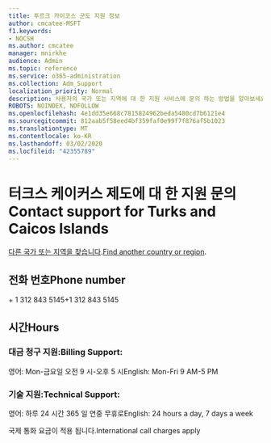 ```yaml
---
title: 투르크 카이코스 군도 지원 정보
author: cmcatee-MSFT
f1.keywords:
- NOCSH
ms.author: cmcatee
manager: mnirkhe
audience: Admin
ms.topic: reference
ms.service: o365-administration
ms.collection: Adm_Support
localization_priority: Normal
description: 사용자의 국가 또는 지역에 대 한 지원 서비스에 문의 하는 방법을 알아보세요.
ROBOTS: NOINDEX, NOFOLLOW
ms.openlocfilehash: 4e1dd35e668c7815824962beda5480cd7b6121e4
ms.sourcegitcommit: 812aab5f58eed4bf359faf0e99f7f876af5b1023
ms.translationtype: MT
ms.contentlocale: ko-KR
ms.lasthandoff: 03/02/2020
ms.locfileid: "42355789"
---
```

# <a name="contact-support-for-turks-and-caicos-islands"></a><span data-ttu-id="8e097-103">터크스 케이커스 제도에 대 한 지원 문의</span><span class="sxs-lookup"><span data-stu-id="8e097-103">Contact support for Turks and Caicos Islands</span></span>

<span data-ttu-id="8e097-104">[다른 국가 또는 지역을 찾습니다](../contact-support-for-business-products.md).</span><span class="sxs-lookup"><span data-stu-id="8e097-104">[Find another country or region](../contact-support-for-business-products.md).</span></span>

## <a name="phone-number"></a><span data-ttu-id="8e097-105">전화 번호</span><span class="sxs-lookup"><span data-stu-id="8e097-105">Phone number</span></span>
<span data-ttu-id="8e097-106">+ 1 312 843 5145</span><span class="sxs-lookup"><span data-stu-id="8e097-106">+1 312 843 5145</span></span>

## <a name="hours"></a><span data-ttu-id="8e097-107">시간</span><span class="sxs-lookup"><span data-stu-id="8e097-107">Hours</span></span>
### <a name="billing-support"></a><span data-ttu-id="8e097-108">대금 청구 지원:</span><span class="sxs-lookup"><span data-stu-id="8e097-108">Billing Support:</span></span>

<span data-ttu-id="8e097-109">영어: Mon-금요일 오전 9 시-오후 5 시</span><span class="sxs-lookup"><span data-stu-id="8e097-109">English: Mon-Fri 9 AM-5 PM</span></span>

### <a name="technical-support"></a><span data-ttu-id="8e097-110">기술 지원:</span><span class="sxs-lookup"><span data-stu-id="8e097-110">Technical Support:</span></span>

<span data-ttu-id="8e097-111">영어: 하루 24 시간 365 일 연중 무휴로</span><span class="sxs-lookup"><span data-stu-id="8e097-111">English: 24 hours a day, 7 days a week</span></span>

<span data-ttu-id="8e097-112">국제 통화 요금이 적용 됩니다.</span><span class="sxs-lookup"><span data-stu-id="8e097-112">International call charges apply</span></span>
